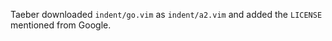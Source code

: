Taeber downloaded `indent/go.vim` as `indent/a2.vim` and added the `LICENSE`
mentioned from Google.
